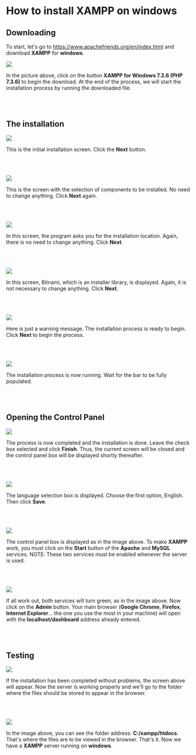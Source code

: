 # How to install XAMPP on windows #

## Downloading ##

To start, let's go to https://www.apachefriends.org/en/index.html and download **XAMPP** for **windows**.

![](/pt-br/assets/images/xampp_01.png)

In the picture above, click on the button **XAMPP for Windows 7.3.6 (PHP 7.3.6)** to begin the download. At the end of the process, we will start the installation process by running the downloaded file.

<br><br>

## The installation ##

![](/pt-br/assets/images/xampp_02.png)

This is the initial installation screen. Click the **Next** button.

<br><br>

![](/pt-br/assets/images/xampp_03.png)

This is the screen with the selection of components to be installed. No need to change anything. Click **Next** again.

<br><br>

![](/pt-br/assets/images/xampp_04.png)

In this screen, the program asks you for the installation location. Again, there is no need to change anything. Click **Next**.

<br><br>

![](/pt-br/assets/images/xampp_05.png)

In this screen, Bitnami, which is an installer library, is displayed. Again, it is not necessary to change anything. Click **Next**.

<br><br>

![](/pt-br/assets/images/xampp_06.png)

Here is just a warning message. The installation process is ready to begin. Click **Next** to begin the process.

<br><br>

![](/pt-br/assets/images/xampp_07.png)

The installation process is now running. Wait for the bar to be fully populated.

<br><br>

## Opening the Control Panel ##

![](/pt-br/assets/images/xampp_08.png)

The process is now completed and the installation is done. Leave the check box selected and click **Finish**. Thus, the current screen will be closed and the control panel box will be displayed shortly thereafter.

<br><br>

![](/pt-br/assets/images/xampp_09.png)

The language selection box is displayed. Choose the first option, English. Then click **Save**.

<br><br>

![](/pt-br/assets/images/xampp_10.png)

The control panel box is displayed as in the image above. To make **XAMPP** work, you must click on the **Start** button of the **Apache** and **MySQL** services.
NOTE: These two services must be enabled whenever the server is used.

<br><br>

![](/pt-br/assets/images/xampp_11.png)

If all work out, both services will turn green, as in the image above. Now click on the **Admin** button. Your main browser (**Google Chrome**, **Firefox**, **Internet Explorer**... the one you use the most in your machine) will open with the **localhost/dashboard** address already entered.

<br><br>

## Testing ##

![](/pt-br/assets/images/xampp_12.png)

If the installation has been completed without problems, the screen above will appear. Now the server is working properly and we'll go to the folder where the files should be stored to appear in the browser.

<br><br>

![](/pt-br/assets/images/xampp_13.png)

In the image above, you can see the folder address: **C:/xampp/htdocs**.
That's where the files are to be viewed in the browser.
That's it. Now we have a **XAMPP** server running on **windows**.

<br><br>